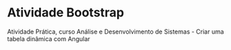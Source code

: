 # Atividade Bootstrap

Atividade Prática, curso Análise e Desenvolvimento de Sistemas - Criar uma tabela dinâmica com Angular
